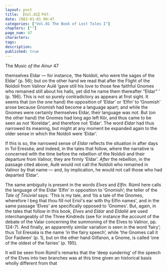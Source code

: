 ```yaml
---
layout: post
title: 【Vol.01】P47.
date: 1983-01-01 00:47
categories: ["Vol.01 The Book of Lost Tales I"]
chapters: [""]
page_num: 47
characters: 
tags: 
description: 
published: true
---
```


<p style="text-indent: 0;">
The Music <I>of the Ainur </I>47
</p>

themselves Eldar — for instance, ‘the Noldoli, who were the sages of the Eldar’ (p. 56); but on the other hand we read that after the Flight of the Noldoli from Valinor Aulë ‘gave still his love to those few faithful Gnomes who remained still about his halls, yet did he name them thereafter “Eldar” ’ (p. 196). This is not so purely contradictory as appears at first sight. It seems that (on the one hand) the opposition of ‘Eldar’ or ‘Elfin’ to ‘Gnomish’ arose because Gnomish had become a language apart; and while the Gnomes were certainly themselves Eldar, their language was not. But (on the other hand) the Gnomes had long ago left Kôr, and thus came to be seen as not ‘Koreldar’, and therefore not ‘Eldar’. The word <I>Eldar </I>had thus narrowed its meaning, but might at any moment be expanded again to the older sense in which the Noldoli were ‘Eldar’.

If this is so, the narrowed sense of <I>Eldar </I>reflects the situation in after days in Tol Eressëa; and indeed, in the tales that follow, where the narrative is concerned with the time before the rebellion of the Noldoli and their departure from Valinor, they are firmly ‘Eldar’. <I>After </I>the rebellion, in the passage cited above, Aulë would not call the Noldoli who remained in Valinor by that name — and, by implication, he would not call those who had departed ‘Eldar’.

The same ambiguity is present in the words <I>Elves </I>and <I>Elfin. </I>Rúmil here calls the language of the Eldar ‘Elfin’ in opposition to ‘Gnomish’; the teller of the <I>Tale of Tinúviel </I>says: ‘This is my tale, and 'tis a tale of the Gnomes, wherefore I beg that thou fill not Eriol's ear with thy Elfin names', and in the same passage ‘Elves' are specifically opposed to ‘Gnomes'. But, again, in the tales that follow in this book, <I>Elves </I>and <I>Eldar </I>and <I>Eldalië </I>are used interchangeably of the Three Kindreds (see for instance the account of the debate of the Valar concerning the summoning of the Elves to Valinor, pp. 124-7). And finally, an apparently similar variation is seen in the word ‘fairy’; thus Tol Eressëa is the name ‘in the fairy speech’, while ‘the Gnomes call it Dor Faidwen’ (p. 1), but on the other hand Gilfanon, a Gnome, is called ‘one of the oldest of the fairies' (p. 195).

It will be seen from Rúmil's remarks that the ‘deep sundering’ of the speech of the Elves into two branches was at this time given an historical basis wholly different from that

